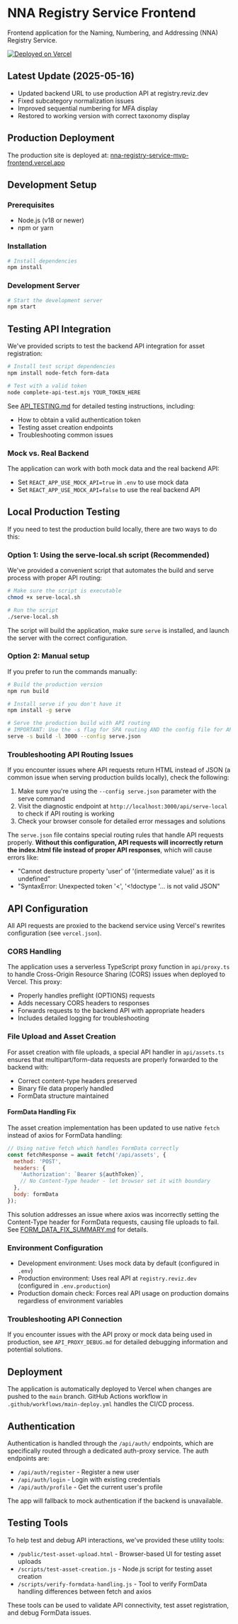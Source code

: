 # NNA Registry Service Frontend

Frontend application for the Naming, Numbering, and Addressing (NNA) Registry Service.

[![Deployed on Vercel](https://img.shields.io/badge/Deployed%20on-Vercel-black?style=for-the-badge&logo=vercel)](https://nna-registry-service-mvp-frontend.vercel.app)

## Latest Update (2025-05-16)
- Updated backend URL to use production API at registry.reviz.dev
- Fixed subcategory normalization issues
- Improved sequential numbering for MFA display
- Restored to working version with correct taxonomy display

## Production Deployment

The production site is deployed at: [nna-registry-service-mvp-frontend.vercel.app](https://nna-registry-service-mvp-frontend.vercel.app)

## Development Setup

### Prerequisites

- Node.js (v18 or newer)
- npm or yarn

### Installation

```bash
# Install dependencies
npm install
```

### Development Server

```bash
# Start the development server
npm start
```

## Testing API Integration

We've provided scripts to test the backend API integration for asset registration:

```bash
# Install test script dependencies
npm install node-fetch form-data

# Test with a valid token
node complete-api-test.mjs YOUR_TOKEN_HERE
```

See [API_TESTING.md](./API_TESTING.md) for detailed testing instructions, including:

- How to obtain a valid authentication token
- Testing asset creation endpoints
- Troubleshooting common issues

### Mock vs. Real Backend

The application can work with both mock data and the real backend API:

- Set `REACT_APP_USE_MOCK_API=true` in `.env` to use mock data
- Set `REACT_APP_USE_MOCK_API=false` to use the real backend API

## Local Production Testing

If you need to test the production build locally, there are two ways to do this:

### Option 1: Using the serve-local.sh script (Recommended)

We've provided a convenient script that automates the build and serve process with proper API routing:

```bash
# Make sure the script is executable
chmod +x serve-local.sh

# Run the script
./serve-local.sh
```

The script will build the application, make sure `serve` is installed, and launch the server with the correct configuration.

### Option 2: Manual setup

If you prefer to run the commands manually:

```bash
# Build the production version
npm run build

# Install serve if you don't have it
npm install -g serve

# Serve the production build with API routing
# IMPORTANT: Use the -s flag for SPA routing AND the config file for API routing
serve -s build -l 3000 --config serve.json
```

### Troubleshooting API Routing Issues

If you encounter issues where API requests return HTML instead of JSON (a common issue when serving production builds locally), check the following:

1. Make sure you're using the `--config serve.json` parameter with the serve command
2. Visit the diagnostic endpoint at `http://localhost:3000/api/serve-local` to check if API routing is working
3. Check your browser console for detailed error messages and solutions

The `serve.json` file contains special routing rules that handle API requests properly. **Without this configuration, API requests will incorrectly return the index.html file instead of proper API responses**, which will cause errors like:

- "Cannot destructure property 'user' of '(intermediate value)' as it is undefined"
- "SyntaxError: Unexpected token '<', '<!doctype '... is not valid JSON"

## API Configuration

All API requests are proxied to the backend service using Vercel's rewrites configuration (see `vercel.json`).

### CORS Handling

The application uses a serverless TypeScript proxy function in `api/proxy.ts` to handle Cross-Origin Resource Sharing (CORS) issues when deployed to Vercel. This proxy:

- Properly handles preflight (OPTIONS) requests
- Adds necessary CORS headers to responses
- Forwards requests to the backend API with appropriate headers
- Includes detailed logging for troubleshooting

### File Upload and Asset Creation

For asset creation with file uploads, a special API handler in `api/assets.ts` ensures that multipart/form-data requests are properly forwarded to the backend with:

- Correct content-type headers preserved
- Binary file data properly handled
- FormData structure maintained

#### FormData Handling Fix

The asset creation implementation has been updated to use native `fetch` instead of axios for FormData handling:

```javascript
// Using native fetch which handles FormData correctly
const fetchResponse = await fetch('/api/assets', {
  method: 'POST',
  headers: {
    'Authorization': `Bearer ${authToken}`,
    // No Content-Type header - let browser set it with boundary
  },
  body: formData
});
```

This solution addresses an issue where axios was incorrectly setting the Content-Type header for FormData requests, causing file uploads to fail. See [FORM_DATA_FIX_SUMMARY.md](./docs/FORM_DATA_FIX_SUMMARY.md) for details.

### Environment Configuration

- Development environment: Uses mock data by default (configured in `.env`)
- Production environment: Uses real API at `registry.reviz.dev` (configured in `.env.production`)
- Production domain check: Forces real API usage on production domains regardless of environment variables

### Troubleshooting API Connection

If you encounter issues with the API proxy or mock data being used in production, see `API_PROXY_DEBUG.md` for detailed debugging information and potential solutions.

## Deployment

The application is automatically deployed to Vercel when changes are pushed to the `main` branch. GitHub Actions workflow in `.github/workflows/main-deploy.yml` handles the CI/CD process.

## Authentication

Authentication is handled through the `/api/auth/` endpoints, which are specifically routed through a dedicated auth-proxy service. The auth endpoints are:

- `/api/auth/register` - Register a new user
- `/api/auth/login` - Login with existing credentials
- `/api/auth/profile` - Get the current user's profile

The app will fallback to mock authentication if the backend is unavailable.

## Testing Tools

To help test and debug API interactions, we've provided these utility tools:

- `/public/test-asset-upload.html` - Browser-based UI for testing asset uploads
- `/scripts/test-asset-creation.js` - Node.js script for testing asset creation
- `/scripts/verify-formdata-handling.js` - Tool to verify FormData handling differences between fetch and axios

These tools can be used to validate API connectivity, test asset registration, and debug FormData issues.